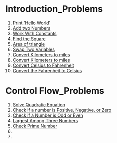 # Introduction_Problems

1. [Print 'Hello World'](https://github.com/AaMna-AnSari/JS_Playground/blob/main/Introduction_Problems/Problem-01.js)
2. [Add two Numbers](https://github.com/AaMna-AnSari/JS_Playground/blob/main/Introduction_Problems/Problem-02.js)
3. [Work With Constants](https://github.com/AaMna-AnSari/JS_Playground/blob/main/Introduction_Problems/Problem-03.js)
4. [Find the Square](https://github.com/AaMna-AnSari/JS_Playground/blob/main/Introduction_Problems/Problem-04.js)
5. [Area of triangle](https://github.com/AaMna-AnSari/JS_Playground/blob/main/Introduction_Problems/Problem-05.js)
6. [Swap Two Variables](https://github.com/AaMna-AnSari/JS_Playground/blob/main/Introduction_Problems/Problem-06.js)
7. [Convert Kilometers to miles](https://github.com/AaMna-AnSari/JS_Playground/blob/main/Introduction_Problems/Problem-07.js)
8. [Convert Kilometers to miles](https://github.com/AaMna-AnSari/JS_Playground/blob/main/Introduction_Problems/Problem-08.js)
9. [Convert Celsius to Fahrenheit](https://github.com/AaMna-AnSari/JS_Playground/blob/main/Introduction_Problems/Problem-09.js)
10. [Convert the Fahrenheit to Celsius](https://github.com/AaMna-AnSari/JS_Playground/blob/main/Introduction_Problems/Problem-10.js)

# Control Flow_Problems
1. [Solve Quadratic Equation](https://github.com/AaMna-AnSari/JS_Playground/blob/main/Control%20Flow_Problems/Problem_01.js)
2. [Check if a number is Positive, Negative, or Zero](https://github.com/AaMna-AnSari/JS_Playground/blob/main/Control%20Flow_Problems/Problem_02.js)
3. [Check if a Number is Odd or Even](https://github.com/AaMna-AnSari/JS_Playground/blob/main/Control%20Flow_Problems/Problem_03.js)
4. [ Largest Among Three Numbers](https://github.com/AaMna-AnSari/JS_Playground/blob/main/Control%20Flow_Problems/Problem_04.js)
5. [Check Prime Number](https://github.com/AaMna-AnSari/JS_Playground/blob/main/Control%20Flow_Problems/Problem_05.js)
6. []()
7. []()
